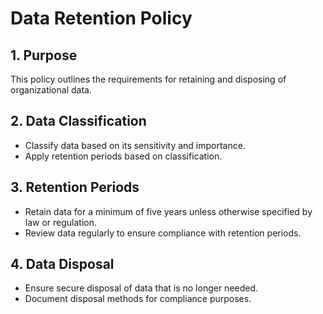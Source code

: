 # Data Retention Policy

## 1. Purpose
This policy outlines the requirements for retaining and disposing of organizational data.

## 2. Data Classification
- Classify data based on its sensitivity and importance.
- Apply retention periods based on classification.

## 3. Retention Periods
- Retain data for a minimum of five years unless otherwise specified by law or regulation.
- Review data regularly to ensure compliance with retention periods.

## 4. Data Disposal
- Ensure secure disposal of data that is no longer needed.
- Document disposal methods for compliance purposes.
